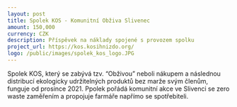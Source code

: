 ```yaml
---
layout: post
title: Spolek KOS - Komunitní Obživa Slivenec
amount: 150,000
currency: CZK
description: Příspěvek na náklady spojené s provozem spolku
project_url: https://kos.kosihnizdo.org/
logo: /public/images/spolek_kos_logo.JPG
---
```

Spolek KOS, který se zabývá tzv. “Obživou” neboli nákupem a následnou distribucí ekologicky udržitelných produktů bez marže svým členům, funguje od prosince 2021. Ppolek pořádá komunitní akce ve Slivenci se zero waste zaměřením a propojuje farmáře napřímo se spotřebiteli.
